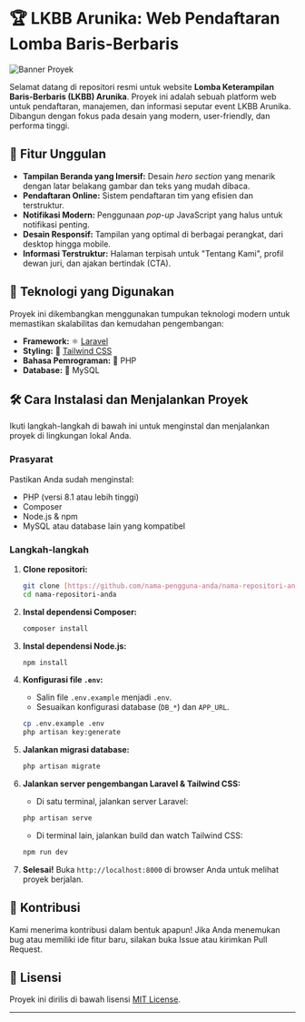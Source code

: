 # 🏆 LKBB Arunika: Web Pendaftaran Lomba Baris-Berbaris

![Banner Proyek](https://placehold.co/1200x400/8B0000/FFFFFF?text=LKBB+ARUNIKA)

Selamat datang di repositori resmi untuk website **Lomba Keterampilan Baris-Berbaris (LKBB) Arunika**. Proyek ini adalah sebuah platform web untuk pendaftaran, manajemen, dan informasi seputar event LKBB Arunika. Dibangun dengan fokus pada desain yang modern, user-friendly, dan performa tinggi.

## 🌟 Fitur Unggulan

* **Tampilan Beranda yang Imersif:** Desain *hero section* yang menarik dengan latar belakang gambar dan teks yang mudah dibaca.
* **Pendaftaran Online:** Sistem pendaftaran tim yang efisien dan terstruktur.
* **Notifikasi Modern:** Penggunaan *pop-up* JavaScript yang halus untuk notifikasi penting.
* **Desain Responsif:** Tampilan yang optimal di berbagai perangkat, dari desktop hingga mobile.
* **Informasi Terstruktur:** Halaman terpisah untuk "Tentang Kami", profil dewan juri, dan ajakan bertindak (CTA).

## 🚀 Teknologi yang Digunakan

Proyek ini dikembangkan menggunakan tumpukan teknologi modern untuk memastikan skalabilitas dan kemudahan pengembangan:

* **Framework:** ⚛️ [Laravel](https://laravel.com/)
* **Styling:** 🎨 [Tailwind CSS](https://tailwindcss.com/)
* **Bahasa Pemrograman:** 🐘 PHP
* **Database:** 🐬 MySQL

## 🛠️ Cara Instalasi dan Menjalankan Proyek

Ikuti langkah-langkah di bawah ini untuk menginstal dan menjalankan proyek di lingkungan lokal Anda.

### Prasyarat

Pastikan Anda sudah menginstal:
* PHP (versi 8.1 atau lebih tinggi)
* Composer
* Node.js & npm
* MySQL atau database lain yang kompatibel

### Langkah-langkah

1.  **Clone repositori:**
    ```bash
    git clone [https://github.com/nama-pengguna-anda/nama-repositori-anda.git](https://github.com/nama-pengguna-anda/nama-repositori-anda.git)
    cd nama-repositori-anda
    ```

2.  **Instal dependensi Composer:**
    ```bash
    composer install
    ```

3.  **Instal dependensi Node.js:**
    ```bash
    npm install
    ```

4.  **Konfigurasi file `.env`:**
    * Salin file `.env.example` menjadi `.env`.
    * Sesuaikan konfigurasi database (`DB_*`) dan `APP_URL`.
    ```bash
    cp .env.example .env
    php artisan key:generate
    ```

5.  **Jalankan migrasi database:**
    ```bash
    php artisan migrate
    ```

6.  **Jalankan server pengembangan Laravel & Tailwind CSS:**
    * Di satu terminal, jalankan server Laravel:
    ```bash
    php artisan serve
    ```
    * Di terminal lain, jalankan build dan watch Tailwind CSS:
    ```bash
    npm run dev
    ```

7.  **Selesai!**
    Buka `http://localhost:8000` di browser Anda untuk melihat proyek berjalan.

## 🤝 Kontribusi

Kami menerima kontribusi dalam bentuk apapun! Jika Anda menemukan bug atau memiliki ide fitur baru, silakan buka Issue atau kirimkan Pull Request.

## 📄 Lisensi

Proyek ini dirilis di bawah lisensi [MIT License](https://opensource.org/licenses/MIT).

---
